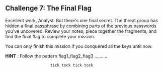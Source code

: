 
## Challenge 7: The Final Flag

 Excellent work, Analyst. But there's one final secret. The threat group has hidden a final passphrase by combining parts of the previous passwords you've uncovered. Review your notes, piece together the fragments, and find the final flag to complete your mission.

 You can only finish this mission if you conquered all the keys until now.

**HINT** : Follow the pattern flag1_flag2_flag3 ..........

                        tick tock tick tock